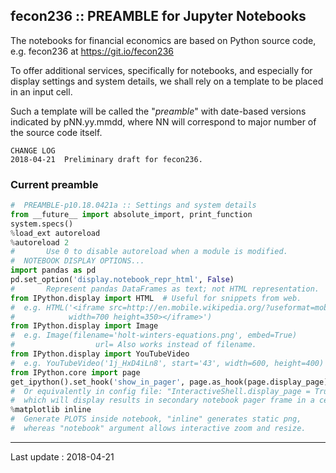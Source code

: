 ## fecon236 :: PREAMBLE for Jupyter Notebooks

The notebooks for financial economics are based on
Python source code, e.g. fecon236 at https://git.io/fecon236

To offer additional services, specifically for notebooks,
and especially for display settings and system details,
we shall rely on a template to be placed in an input cell.

Such a template will be called the "*preamble*"
with date-based versions indicated by pNN.yy.mmdd,
where NN will correspond to major number
of the source code itself.


```
CHANGE LOG
2018-04-21  Preliminary draft for fecon236.
```


### Current preamble

```python
#  PREAMBLE-p10.18.0421a :: Settings and system details
from __future__ import absolute_import, print_function
system.specs()
%load_ext autoreload
%autoreload 2
#       Use 0 to disable autoreload when a module is modified.
#  NOTEBOOK DISPLAY OPTIONS...
import pandas as pd
pd.set_option('display.notebook_repr_html', False)
#       Represent pandas DataFrames as text; not HTML representation.
from IPython.display import HTML  # Useful for snippets from web.
#  e.g. HTML('<iframe src=http://en.mobile.wikipedia.org/?useformat=mobile \
#            width=700 height=350></iframe>')
from IPython.display import Image
#  e.g. Image(filename='holt-winters-equations.png', embed=True)
#                  url= Also works instead of filename.
from IPython.display import YouTubeVideo
#  e.g. YouTubeVideo('1j_HxD4iLn8', start='43', width=600, height=400)
from IPython.core import page
get_ipython().set_hook('show_in_pager', page.as_hook(page.display_page), 0)
#  Or equivalently in config file: "InteractiveShell.display_page = True",
#  which will display results in secondary notebook pager frame in a cell.
%matplotlib inline
#  Generate PLOTS inside notebook, "inline" generates static png,
#  whereas "notebook" argument allows interactive zoom and resize.
```

---

Last update : 2018-04-21
